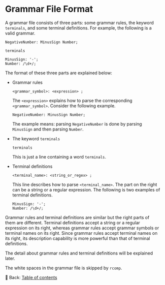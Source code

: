 # Grammar File Format

A grammar file consists of three parts: some grammar rules, the keyword `terminals`, and some terminal definitions.
For example, the following is a valid grammar.

```text
NegativeNumber: MinusSign Number;

terminals

MinusSign: '-';
Number: /\d+/;
```

The format of these three parts are explained below:

* Grammar rules

  ```text
  <grammar_symbol>: <expression> ;
  ```

  The `<expression>` explains how to parse the corresponding `<grammar_symbol>`.
  Consider the following example.
  
  ```text
  NegativeNumber: MinusSign Number;
  ```

  The example means: parsing `NegativeNumber` is done by parsing `MinusSign` and then parsing `Number`.

* The keyword `terminals`

  ```text
  terminals
  ```

  This is just a line containing a word `terminals`.

* Terminal definitions

  ```text
  <terminal_name>: <string_or_regex> ;
  ```

  This line describes how to parse `<terminal_name>`.
  The part on the right can be a string or a regular expression.
  The following is two examples of terminal definitions.

  ```text
  MinusSign: '-';
  Number: /\d+/;
  ```

Grammar rules and terminal definitions are similar but the right parts of them are different.
Terminal definitions accept a string or a regular expression on its right, whereas grammar rules accept grammar symbols or terminal names on its right.
Since grammar rules accept terminal names on its right, its description capability is more powerful than that of terminal definitions.

The detail about grammar rules and terminal definitions will be explained later.

The white spaces in the grammar file is skipped by `rcomp`.

<!-- :arrow_right:  Next:  -->

:blue_book: Back: [Table of contents](./../README.md)
